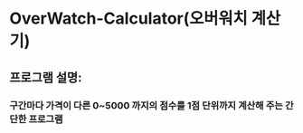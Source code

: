 # OverWatch-Calculator(오버워치 계산기)

## 프로그램 설명:
### 구간마다 가격이 다른 0~5000 까지의 점수를 1점 단위까지 계산해 주는 간단한 프로그램
